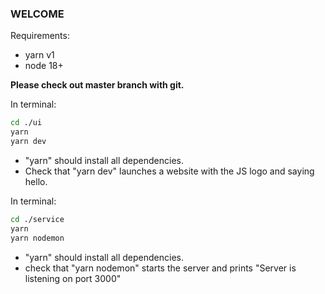 ### WELCOME ###

Requirements:
- yarn v1 
- node 18+

**Please check out master branch with git.**

In terminal:
```bash
cd ./ui
yarn
yarn dev
```

- "yarn" should install all dependencies.
- Check that "yarn dev" launches a website with the JS logo and saying hello.

In terminal:
```bash
cd ./service
yarn
yarn nodemon
```

- "yarn" should install all dependencies.
- check that "yarn nodemon" starts the server and prints "Server is listening on port 3000"